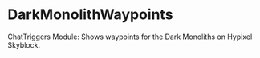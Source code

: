 # DarkMonolithWaypoints
 ChatTriggers Module: Shows waypoints for the Dark Monoliths on Hypixel Skyblock.
